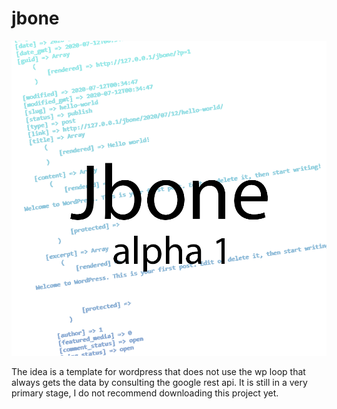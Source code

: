 # jbone
<img src="https://github.com/ndawebs/jbone/blob/master/jbone/screenshot.png?raw=true">

The idea is a template for wordpress that does not use the wp loop that always gets the data by consulting the google rest api. It is still in a very primary stage, I do not recommend downloading this project yet.
